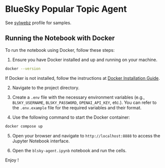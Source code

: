 # BlueSky Popular Topic Agent

See [sylwebz](https://bsky.app/profile/sylwebz.bsky.social) profile for samples.

## Running the Notebook with Docker

To run the notebook using Docker, follow these steps:

1. Ensure you have Docker installed and up and running on your machine.

```sh
docker --version
```

If Docker is not installed, follow the instructions at [Docker Installation Guide](https://docs.docker.com/engine/install/).

2. Navigate to the project directory.

3. Create a `.env` file with the necessary environment variables (e.g., `BLSKY_USERNAME`, `BLSKY_PASSWORD`, `OPENAI_API_KEY`, etc.). You can refer to the `.env.example` file for the required variables and their format.

4. Use the following command to start the Docker container:

```sh
docker compose up
```

5. Open your browser and navigate to `http://localhost:8888` to access the Jupyter Notebook interface.

6. Open the `blsky-agent.ipynb` notebook and run the cells.

Enjoy !
